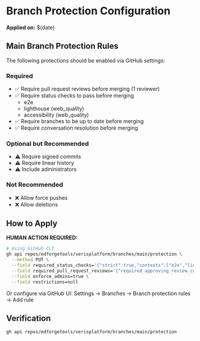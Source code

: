 # Branch Protection Configuration

**Applied on:** $(date)

## Main Branch Protection Rules

The following protections should be enabled via GitHub settings:

### Required
- ✅ Require pull request reviews before merging (1 reviewer)
- ✅ Require status checks to pass before merging
  - e2e
  - lighthouse (web_quality)
  - accessibility (web_quality)
- ✅ Require branches to be up to date before merging
- ✅ Require conversation resolution before merging

### Optional but Recommended
- ⚠️ Require signed commits
- ⚠️ Require linear history
- ⚠️ Include administrators

### Not Recommended
- ❌ Allow force pushes
- ❌ Allow deletions

## How to Apply

**HUMAN ACTION REQUIRED:**

```bash
# Using GitHub CLI
gh api repos/edforgetools/verisplatform/branches/main/protection \
  --method PUT \
  --field required_status_checks='{"strict":true,"contexts":["e2e","lighthouse","accessibility"]}' \
  --field required_pull_request_reviews='{"required_approving_review_count":1}' \
  --field enforce_admins=true \
  --field restrictions=null
```

Or configure via GitHub UI:
Settings → Branches → Branch protection rules → Add rule

## Verification

```bash
gh api repos/edforgetools/verisplatform/branches/main/protection
```
